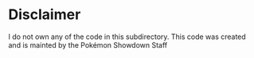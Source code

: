# Disclaimer

I do not own any of the code in this subdirectory. This code was created and is mainted by the Pokémon Showdown Staff

